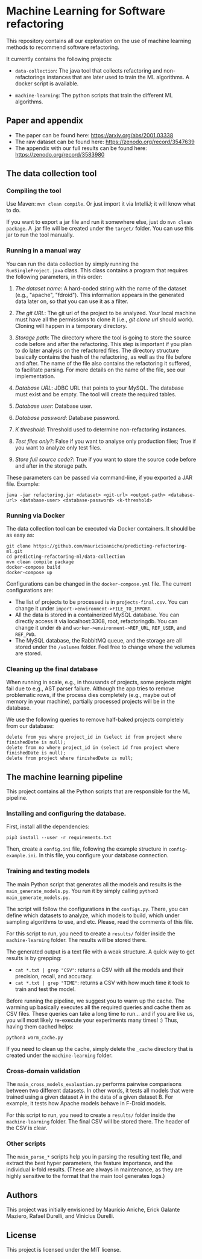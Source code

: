 # Machine Learning for Software refactoring

This repository contains all our exploration on the use
of machine learning methods to recommend software refactoring.

It currently contains the following projects:

* `data-collection`: The java tool that collects refactoring and non-refactorings instances that are later used to train the ML algorithms. A docker script is available.

* `machine-learning`: The python scripts that train the different ML algorithms.

## Paper and appendix 

* The paper can be found here: https://arxiv.org/abs/2001.03338
* The raw dataset can be found here: https://zenodo.org/record/3547639
* The appendix with our full results can be found here: https://zenodo.org/record/3583980 


## The data collection tool

### Compiling the tool

Use Maven: `mvn clean compile`. Or just import it via IntelliJ; it will know what to do.

If you want to export a jar file and run it somewhere else, just do `mvn clean package`. A .jar file will be created under the `target/` folder. You can use this jar to run the tool manually.


### Running in a manual way

You can run the data collection by simply running the `RunSingleProject.java` class. This class contains a program that requires the following parameters, in this order:

1. _The dataset name_: A hard-coded string with the name of the dataset (e.g., "apache", "fdroid"). This information appears in the generated data later on, so that you can use it as a filter.

1. _The git URL_: The git url of the project to be analyzed. Your local machine must have all the permissions to clone it (i.e., _git clone url_ should work). Cloning will happen in a temporary directory.

1. _Storage path_: The directory where the tool is going to store the source code before and after the refactoring. This step is important if you plan to do later analysis on the refactored files. The directory structure basically contains the hash of the refactoring, as well as the file before and after. The name of the file also contains the refactoring it suffered, to facilitate parsing. For more details on the name of the file, see our implementation.

1. _Database URL_: JDBC URL that points to your MySQL. The database must exist and be empty. The tool will create the required tables.

1. _Database user_: Database user.

1. _Database password_: Database password. 

1. _K threshold_: Threshold used to determine non-refactoring instances.

1. _Test files only?_: False  if you want to analyse only production files; True if you want to analyze only test files.

1. _Store full source code?_: True if you want to store the source code before and after in the storage path.

These parameters can be passed via command-line, if you exported a JAR file. 
Example:

```
java -jar refactoring.jar <dataset> <git-url> <output-path> <database-url> <database-user> <database-password> <k-threshold>
```

### Running via Docker

The data collection tool can be executed via Docker containers. It should be as easy as:

```
git clone https://github.com/mauricioaniche/predicting-refactoring-ml.git
cd predicting-refactoring-ml/data-collection
mvn clean compile package
docker-compose build
docker-compose up
```

Configurations can be changed in the `docker-compose.yml` file. The current configurations are:

* The list of projects to be processed is in `projects-final.csv`. You can change it under `import->environment->FILE_TO_IMPORT`.
* All the data is stored in a containerized MySQL database. You can directly access it via localhost:3308, root, refactoringdb. You can change it under `db` and `worker->environment->REF_URL`, `REF_USER`, and `REF_PWD`.
* The MySQL database, the RabbitMQ queue, and the storage are all stored under the `/volumes` folder. Feel free to change where the volumes are stored.


### Cleaning up the final database

When running in scale, e.g., in thousands of projects, some projects might fail due to e.g., AST parser failure. Although the app tries to remove problematic rows, if the process dies completely (e.g., maybe out of memory in your machine), partially processed projects will be in the database. 

We use the following queries to remove half-baked projects completely from our database:

```
delete from yes where project_id in (select id from project where finishedDate is null);
delete from no where project_id in (select id from project where finishedDate is null);
delete from project where finishedDate is null;
```

## The machine learning pipeline

This project contains all the Python scripts that are responsible
for the ML pipeline.

### Installing and configuring the database.

First, install all the dependencies:

```
pip3 install --user -r requirements.txt
```

Then, create a `config.ini` file, following the example structure in
`config-example.ini`. In this file, you configure your database connection.

### Training and testing models

The main Python script that generates all the models and results is the
`main_generate_models.py`. You run it by simply calling `python3 main_generate_models.py`.

The script will follow the configurations in the `configs.py`. There, you can define which datasets to analyze, which models to build, which under sampling algorithms to use, and etc. Please, read the comments of this file.

For this script to run, you need to create a `results/` folder inside the
`machine-learning` folder. The results will be stored there.

The generated output is a text file with a weak structure. A quick way to get results is by grepping:

* `cat *.txt | grep "CSV"`: returns a CSV with all the models and their precision, recall, and accuracy.
* `cat *.txt | grep "TIME"`: returns a CSV with how much time it took to train and test the model.


Before running the pipeline, we suggest you to warm up the cache. The warming up basically executes all the required queries and cache them as CSV files. These queries can take a long time to run... and if you are like us, you will most likely re-execute your experiments many times! :) Thus, having them cached helps:

```
python3 warm_cache.py
```

If you need to clean up the cache, simply delete the `_cache` directory that is created under the `machine-learning` folder.


### Cross-domain validation

The `main_cross_models_evaluation.py` performs pairwise comparisons between
two different datasets. In other words, it tests all models that were trained using a given dataset A in the data of a given dataset B. For example, it tests how Apache models behave in F-Droid models.

For this script to run, you need to create a `results/` folder inside the
`machine-learning` folder. The final CSV will be stored there. The header of the
CSV is clear.


### Other scripts

The `main_parse_*` scripts help you in parsing the resulting text file, and extract the best hyper parameters, the feature importance, and the individual k-fold results. (These are always in maintenance, as they are highly sensitive to the format that the main tool generates logs.)

## Authors

This project was initially envisioned by Maurício Aniche, Erick Galante Maziero, Rafael Durelli, and Vinicius Durelli.

## License

This project is licensed under the MIT license.

